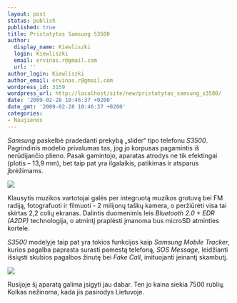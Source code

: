 ```yaml
---
layout: post
status: publish
published: true
title: Pristatytas Samsung S3500
author:
  display_name: Kiewliszki
  login: Kiewliszki
  email: ervinas.r@gmail.com
  url: ''
author_login: Kiewliszki
author_email: ervinas.r@gmail.com
wordpress_id: 3159
wordpress_url: http://localhost/site/new/pristatytas_samsung_s3500/
date: '2009-02-28 10:46:37 +0200'
date_gmt: '2009-02-28 10:46:37 +0200'
categories:
- Naujienos
---
```

<p><i>Samsung</i> paskelbė pradedanti prekybą „slider“ tipo telefonu <i>S3500</i>. Pagrindinis modelio privalumas tas, jog jo korpusas pagamintis iš nerūdijančio plieno. Pasak gamintojo, aparatas atrodys ne tik efektingai (plotis – 13,9 mm), bet taip pat yra ilgalaikis, patikimas ir atsparus įbrėžimams.</p>
<p><img src="http://svarke.technews.lt/s1" /></p>
<p>Klausytis muzikos vartotojai galės per integruotą muzikos grotuvą bei FM radiją, fotografuoti ir filmuoti - 2 milijonų taškų kamera, o peržiūrėti visa tai skirtas 2,2 colių ekranas. Dalintis duomenimis leis <i>Bluetooth 2.0 + EDR (A2DP)</i> technologija, o atmintį praplėsti įmanoma bus microSD atminties kortele.</p>
<p><i>S3500</i> modelyje taip pat yra tokios funkcijos kaip <i>Samsung Mobile Tracker</i>, kurios pagalba paprasta surasti pamestą telefoną, <i>SOS Message</i>, leidžianti išsiųsti skubios pagalbos žinutę bei <i>Fake Call</i>, imituojanti įeinantį skambutį.</p>
<p><img src="http://svarke.technews.lt/s2" /></p>
<p>Rusijoje šį aparatą galima įsigyti jau dabar. Ten jo kaina siekia 7500 rublių. Kolkas nežinoma, kada jis pasirodys Lietuvoje.</p>
